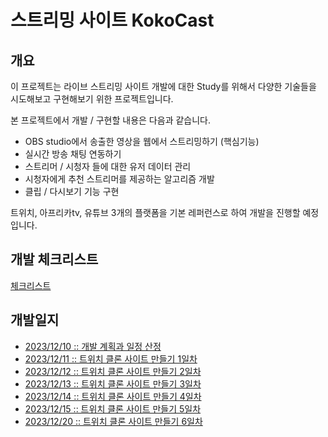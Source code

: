# 스트리밍 사이트 KokoCast
<!-- 꼬치 모양 로고 같은거 제목에 넣자 -->

<!-- 빌드 상태 뱃지 좀 더 조사해보고 제목에 넣어보기 -->
## 개요

이 프로젝트는 라이브 스트리밍 사이트 개발에 대한 Study를 위해서 다양한 기술들을 시도해보고 구현해보기 위한 프로젝트입니다.

본 프로젝트에서 개발 / 구현할 내용은 다음과 같습니다.

- OBS studio에서 송출한 영상을 웹에서 스트리밍하기 (핵심기능)
- 실시간 방송 채팅 연동하기
- 스트리머 / 시청자 들에 대한 유저 데이터 관리
- 시청자에게 추천 스트리머를 제공하는 알고리즘 개발
- 클립 / 다시보기 기능 구현

트위치, 아프리카tv, 유튜브 3개의 플랫폼을 기본 레퍼런스로 하여 개발을 진행할 예정입니다.

<!-- 사용 기술 스택도 기재 해줘야함 (아직 정해지지 않음) -->

## 개발 체크리스트

[체크리스트](./study/plan/checklist.md)

## 개발일지

- [2023/12/10 :: 개발 계획과 일정 산정](./study/plan/231210.md)
- [2023/12/11 :: 트위치 클론 사이트 만들기 1일차](./study/plan/231211.md)
- [2023/12/12 :: 트위치 클론 사이트 만들기 2일차](./study/plan/231212.md)
- [2023/12/13 :: 트위치 클론 사이트 만들기 3일차](./study/plan/231213.md)
- [2023/12/14 :: 트위치 클론 사이트 만들기 4일차](./study/plan/231214.md)
- [2023/12/15 :: 트위치 클론 사이트 만들기 5일차](./study/plan/231215.md)
- [2023/12/20 :: 트위치 클론 사이트 만들기 6일차](./study/plan/231220.md)